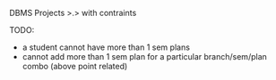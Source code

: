 DBMS Projects >.> with contraints 

TODO:
- a student cannot have more than 1 sem plans
- cannot add more than 1 sem plan for a particular branch/sem/plan combo (above point related)